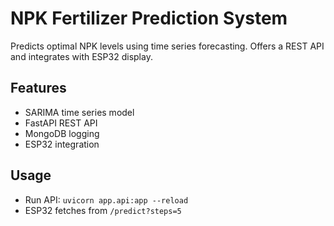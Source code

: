 # NPK Fertilizer Prediction System

Predicts optimal NPK levels using time series forecasting. Offers a REST API and integrates with ESP32 display.

## Features
- SARIMA time series model
- FastAPI REST API
- MongoDB logging
- ESP32 integration

## Usage
- Run API: `uvicorn app.api:app --reload`
- ESP32 fetches from `/predict?steps=5`